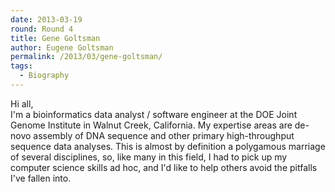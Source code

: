 ```yaml
---
date: 2013-03-19
round: Round 4
title: Gene Goltsman
author: Eugene Goltsman
permalink: /2013/03/gene-goltsman/
tags:
  - Biography
---
```

Hi all,  
I'm a bioinformatics data analyst / software engineer at the DOE Joint Genome Institute in Walnut Creek, California. My expertise areas are de-novo assembly of DNA sequence and other primary high-throughput sequence data analyses. This is almost by definition a polygamous marriage of several disciplines, so, like many in this field, I had to pick up my computer science skills ad hoc, and I'd like to help others avoid the pitfalls I've fallen into.
